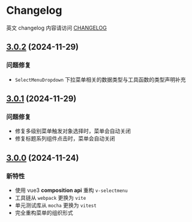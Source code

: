 # Changelog

英文 changelog 内容请访问 [CHANGELOG](CHANGELOG.md)

## [3.0.2](https://github.com/TerryZ/v-selectmenu/compare/v3.0.1...v3.0.2) (2024-11-29)

### 问题修复

- `SelectMenuDropdown` 下拉菜单相关的数据类型与工具函数的类型声明补充

## [3.0.1](https://github.com/TerryZ/v-selectmenu/compare/v3.0.0...v3.0.1) (2024-11-29)

### 问题修复

- 修复多级别菜单触发对象选择时，菜单会自动关闭
- 修复标题系列组件点击时，菜单会自动关闭

## [3.0.0](https://github.com/TerryZ/v-selectmenu) (2024-11-24)

### 新特性

- 使用 vue3 **composition api** 重构 `v-selectmenu`
- 工具链从 `webpack` 更换为 `vite`
- 单元测试库从 `mocha` 更换为 `vitest`
- 完全重构菜单的组织形式
